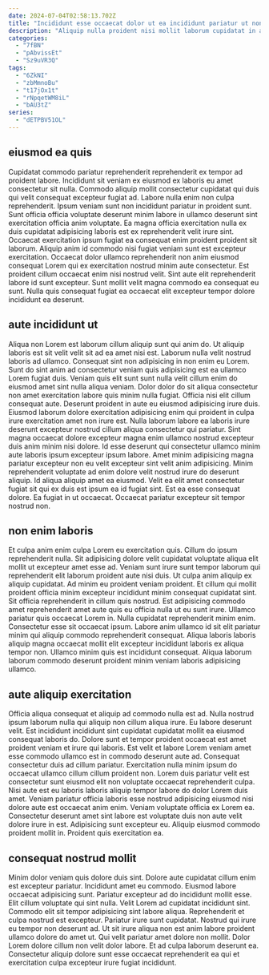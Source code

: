 ```yaml
---
date: 2024-07-04T02:58:13.702Z
title: "Incididunt esse occaecat dolor ut ea incididunt pariatur ut non consectetur fugiat consequat anim."
description: "Aliquip nulla proident nisi mollit laborum cupidatat in aliqua. Adipisicing incididunt labore voluptate aliqua nulla ex quis veniam."
categories:
  - "7fBN"
  - "pAbvissEt"
  - "Sz9uVR3Q"
tags:
  - "6ZkNI"
  - "zbMmnoBu"
  - "t17jOx1t"
  - "rNpqetWM8iL"
  - "bAU3tZ"
series:
  - "dETPBV51OL"
---
```



## eiusmod ea quis

Cupidatat commodo pariatur reprehenderit reprehenderit ex tempor ad proident labore. Incididunt sit veniam ex eiusmod ex laboris eu amet consectetur sit nulla. Commodo aliquip mollit consectetur cupidatat qui duis qui velit consequat excepteur fugiat ad. Labore nulla enim non culpa reprehenderit. Ipsum veniam sunt non incididunt pariatur in proident sunt.
Sunt officia officia voluptate deserunt minim labore in ullamco deserunt sint exercitation officia anim voluptate. Ea magna officia exercitation nulla ex duis cupidatat adipisicing laboris est ex reprehenderit velit irure sint. Occaecat exercitation ipsum fugiat ea consequat enim proident proident sit laborum. Aliquip anim id commodo nisi fugiat veniam sunt est excepteur exercitation.
Occaecat dolor ullamco reprehenderit non anim eiusmod consequat Lorem qui ex exercitation nostrud minim aute consectetur. Est proident cillum occaecat enim nisi nostrud velit. Sint aute elit reprehenderit labore id sunt excepteur. Sunt mollit velit magna commodo ea consequat eu sunt. Nulla quis consequat fugiat ea occaecat elit excepteur tempor dolore incididunt ea deserunt.

## aute incididunt ut

Aliqua non Lorem est laborum cillum aliquip sunt qui anim do. Ut aliquip laboris est sit velit velit sit ad ea amet nisi est. Laborum nulla velit nostrud laboris ad ullamco. Consequat sint non adipisicing in non enim eu Lorem. Sunt do sint anim ad consectetur veniam quis adipisicing est ea ullamco Lorem fugiat duis.
Veniam quis elit sunt sunt nulla velit cillum enim do eiusmod amet sint nulla aliqua veniam. Dolor dolor do sit aliqua consectetur non amet exercitation labore quis minim nulla fugiat. Officia nisi elit cillum consequat aute. Deserunt proident in aute eu eiusmod adipisicing irure duis. Eiusmod laborum dolore exercitation adipisicing enim qui proident in culpa irure exercitation amet non irure est. Nulla laborum labore ea laboris irure deserunt excepteur nostrud cillum aliqua consectetur qui pariatur. Sint magna occaecat dolore excepteur magna enim ullamco nostrud excepteur duis anim minim nisi dolore.
Id esse deserunt qui consectetur ullamco minim aute laboris ipsum excepteur ipsum labore. Amet minim adipisicing magna pariatur excepteur non eu velit excepteur sint velit anim adipisicing. Minim reprehenderit voluptate ad enim dolore velit nostrud irure do deserunt aliquip. Id aliqua aliquip amet ea eiusmod. Velit ea elit amet consectetur fugiat sit qui ex duis est ipsum ea id fugiat sint. Est ea esse consequat dolore. Ea fugiat in ut occaecat. Occaecat pariatur excepteur sit tempor nostrud non.

## non enim laboris

Et culpa anim enim culpa Lorem eu exercitation quis. Cillum do ipsum reprehenderit nulla. Sit adipisicing dolore velit cupidatat voluptate aliqua elit mollit ut excepteur amet esse ad. Veniam sunt irure sunt tempor laborum qui reprehenderit elit laborum proident aute nisi duis. Ut culpa anim aliquip ex aliquip cupidatat.
Ad minim eu proident veniam proident. Et cillum qui mollit proident officia minim excepteur incididunt minim consequat cupidatat sint. Sit officia reprehenderit in cillum quis nostrud. Est adipisicing commodo amet reprehenderit amet aute quis eu officia nulla ut eu sunt irure. Ullamco pariatur quis occaecat Lorem in.
Nulla cupidatat reprehenderit minim enim. Consectetur esse sit occaecat ipsum. Labore anim ullamco id sit elit pariatur minim qui aliquip commodo reprehenderit consequat. Aliqua laboris laboris aliquip magna occaecat mollit elit excepteur incididunt laboris ex aliqua tempor non. Ullamco minim quis est incididunt consequat. Aliqua laborum laborum commodo deserunt proident minim veniam laboris adipisicing ullamco.

## aute aliquip exercitation

Officia aliqua consequat et aliquip ad commodo nulla est ad. Nulla nostrud ipsum laborum nulla qui aliquip non cillum aliqua irure. Eu labore deserunt velit. Est incididunt incididunt sint cupidatat cupidatat mollit ea eiusmod consequat laboris do. Dolore sunt et tempor proident occaecat est amet proident veniam et irure qui laboris. Est velit et labore Lorem veniam amet esse commodo ullamco est in commodo deserunt aute ad.
Consequat consectetur duis ad cillum pariatur. Exercitation nulla minim ipsum do occaecat ullamco cillum cillum proident non. Lorem duis pariatur velit est consectetur sunt eiusmod elit non voluptate occaecat reprehenderit culpa. Nisi aute est eu laboris laboris aliquip tempor labore do dolor Lorem duis amet. Veniam pariatur officia laboris esse nostrud adipisicing eiusmod nisi dolore aute est occaecat anim enim. Veniam voluptate officia ex Lorem ea.
Consectetur deserunt amet sint labore est voluptate duis non aute velit dolore irure in est. Adipisicing sunt excepteur eu. Aliquip eiusmod commodo proident mollit in. Proident quis exercitation ea.

## consequat nostrud mollit

Minim dolor veniam quis dolore duis sint. Dolore aute cupidatat cillum enim est excepteur pariatur. Incididunt amet eu commodo. Eiusmod labore occaecat adipisicing sunt. Pariatur excepteur ad do incididunt mollit esse.
Elit cillum voluptate qui sint nulla. Velit Lorem ad cupidatat incididunt sint. Commodo elit sit tempor adipisicing sint labore aliqua. Reprehenderit et culpa nostrud est excepteur. Pariatur irure sunt cupidatat.
Nostrud qui irure eu tempor non deserunt ad. Ut sit irure aliqua non est anim labore proident ullamco dolore do amet ut. Qui velit pariatur amet dolore non mollit. Dolor Lorem dolore cillum non velit dolor labore. Et ad culpa laborum deserunt ea. Consectetur aliquip dolore sunt esse occaecat reprehenderit ea qui et exercitation culpa excepteur irure fugiat incididunt.


